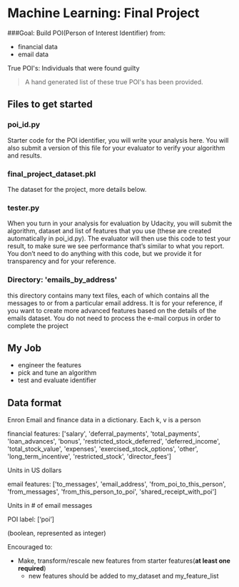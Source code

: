 Machine Learning: Final Project
==============

###Goal:
Build POI(Person of Interest Identifier) from:

* financial data
* email data

True POI's: Individuals that were found guilty

> A hand generated list of these true POI's has been provided.

## Files to get started

### poi_id.py

Starter code for the POI identifier, you will write your analysis here.
You will also submit a version of this file for your evaluator to verify your algorithm and results. 

### final_project_dataset.pkl

The dataset for the project, more details below. 

### tester.py

When you turn in your analysis for evaluation by Udacity,
you will submit the algorithm, dataset and list of features that you use (these are created automatically in poi_id.py).
The evaluator will then use this code to test your result,
to make sure we see performance that’s similar to what you report.
You don’t need to do anything with this code,
but we provide it for transparency and for your reference. 

### Directory: 'emails_by_address'

this directory contains many text files,
each of which contains all the messages to or from a particular email address.
It is for your reference, if you want to create more advanced features based on the details of the emails dataset.
You do not need to process the e-mail corpus in order to complete the project

## My Job

* engineer the features
* pick and tune an algorithm
* test and evaluate identifier

## Data format

Enron Email and finance data in a dictionary.  Each k, v is a person

financial features: ['salary', 'deferral_payments',
'total_payments', 'loan_advances', 'bonus', 'restricted_stock_deferred',
'deferred_income', 'total_stock_value', 'expenses', 'exercised_stock_options',
'other', 'long_term_incentive', 'restricted_stock', 'director_fees'] 

Units in US dollars

email features: ['to_messages', 'email_address', 'from_poi_to_this_person',
'from_messages', 'from_this_person_to_poi', 'shared_receipt_with_poi']


Units in # of email messages

POI label: [‘poi’]

(boolean, represented as integer)


Encouraged to:

* Make, transform/rescale new features from starter features(**at least one required**)
    * new features should be added to my_dataset and my_feature_list




